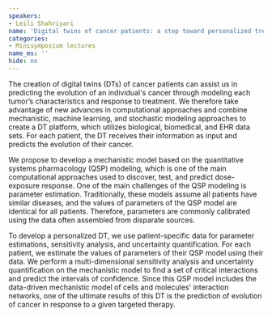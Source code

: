 ```yaml
---
speakers:
- Leili Shahriyari
name: 'Digital twins of cancer patients: a step toward personalized treatments'
categories:
- Minisymposium lectures
name_ms: ''
hide: no
---
```

The creation of digital twins (DTs) of cancer patients can assist us in predicting the evolution of an individual's cancer through modeling each tumor’s characteristics and response to treatment. We therefore take advantage of new advances in computational approaches and combine mechanistic, machine learning, and stochastic modeling approaches to create a DT platform, which utilizes biological, biomedical, and EHR data sets. For each patient, the DT receives their information as input and predicts the evolution of their cancer.
  
 We propose to develop a mechanistic model based on the quantitative systems pharmacology (QSP) modeling, which is one of the main computational approaches used to discover, test, and predict dose-exposure response. One of the main challenges of the QSP modeling is parameter estimation. Traditionally, these models assume all patients have similar diseases, and the values of parameters of the QSP model are identical for all patients. Therefore, parameters are commonly calibrated using the data often assembled from disparate sources.
  
 To develop a personalized DT, we use patient-specific data for parameter estimations, sensitivity analysis, and uncertainty quantification. For each patient, we estimate the values of parameters of their QSP model using their data. We perform a multi-dimensional sensitivity analysis and uncertainty quantification on the mechanistic model to find a set of critical interactions and predict the intervals of confidence. Since this QSP model includes the data-driven mechanistic model of cells and molecules' interaction networks, one of the ultimate results of this DT is the prediction of evolution of cancer in response to a given targeted therapy.



